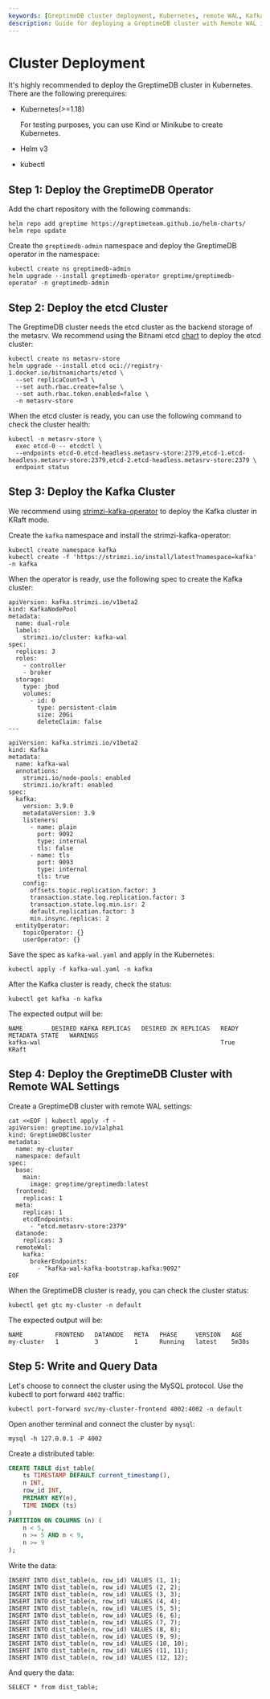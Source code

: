 ```yaml
---
keywords: [GreptimeDB cluster deployment, Kubernetes, remote WAL, Kafka setup, etcd cluster, Helm, kubectl]
description: Guide for deploying a GreptimeDB cluster with Remote WAL in Kubernetes. Includes steps for deploying the GreptimeDB operator, etcd cluster, Kafka cluster, and GreptimeDB cluster with remote WAL settings, as well as writing and querying data.
---
```


# Cluster Deployment

It's highly recommended to deploy the GreptimeDB cluster in Kubernetes. There are the following prerequires:

- Kubernetes(>=1.18)

  For testing purposes, you can use Kind or Minikube to create Kubernetes.

- Helm v3
- kubectl

## Step 1: Deploy the GreptimeDB Operator

Add the chart repository with the following commands:

```
helm repo add greptime https://greptimeteam.github.io/helm-charts/
helm repo update
```

Create the `greptimedb-admin` namespace and deploy the GreptimeDB operator in the namespace:

```
kubectl create ns greptimedb-admin
helm upgrade --install greptimedb-operator greptime/greptimedb-operator -n greptimedb-admin
```

## Step 2: Deploy the etcd Cluster

The GreptimeDB cluster needs the etcd cluster as the backend storage of the metasrv. We recommend using the Bitnami etcd [chart](https://github.com/bitnami/charts/blob/main/bitnami/etcd/README.md) to deploy the etcd cluster:

``` 
kubectl create ns metasrv-store
helm upgrade --install etcd oci://registry-1.docker.io/bitnamicharts/etcd \
  --set replicaCount=3 \
  --set auth.rbac.create=false \
  --set auth.rbac.token.enabled=false \
  -n metasrv-store
```

When the etcd cluster is ready, you can use the following command to check the cluster health:

```
kubectl -n metasrv-store \
  exec etcd-0 -- etcdctl \
  --endpoints etcd-0.etcd-headless.metasrv-store:2379,etcd-1.etcd-headless.metasrv-store:2379,etcd-2.etcd-headless.metasrv-store:2379 \
  endpoint status
```

## Step 3: Deploy the Kafka Cluster

We recommend using [strimzi-kafka-operator](https://github.com/strimzi/strimzi-kafka-operator) to deploy the Kafka cluster in KRaft mode.

Create the `kafka` namespace and install the strimzi-kafka-operator:

```
kubectl create namespace kafka
kubectl create -f 'https://strimzi.io/install/latest?namespace=kafka' -n kafka
```

When the operator is ready, use the following spec to create the Kafka cluster:

```
apiVersion: kafka.strimzi.io/v1beta2
kind: KafkaNodePool
metadata:
  name: dual-role
  labels:
    strimzi.io/cluster: kafka-wal
spec:
  replicas: 3
  roles:
    - controller
    - broker
  storage:
    type: jbod
    volumes:
      - id: 0
        type: persistent-claim
        size: 20Gi
        deleteClaim: false
---

apiVersion: kafka.strimzi.io/v1beta2
kind: Kafka
metadata:
  name: kafka-wal
  annotations:
    strimzi.io/node-pools: enabled
    strimzi.io/kraft: enabled
spec:
  kafka:
    version: 3.9.0
    metadataVersion: 3.9
    listeners:
      - name: plain
        port: 9092
        type: internal
        tls: false
      - name: tls
        port: 9093
        type: internal
        tls: true
    config:
      offsets.topic.replication.factor: 3
      transaction.state.log.replication.factor: 3
      transaction.state.log.min.isr: 2
      default.replication.factor: 3
      min.insync.replicas: 2
  entityOperator:
    topicOperator: {}
    userOperator: {}
```

Save the spec as `kafka-wal.yaml` and apply in the Kubernetes:

```
kubectl apply -f kafka-wal.yaml -n kafka
```

After the Kafka cluster is ready, check the status:

```
kubectl get kafka -n kafka
```

The expected output will be:

```
NAME        DESIRED KAFKA REPLICAS   DESIRED ZK REPLICAS   READY   METADATA STATE   WARNINGS
kafka-wal                                                  True    KRaft
```

## Step 4: Deploy the GreptimeDB Cluster with Remote WAL Settings

Create a GreptimeDB cluster with remote WAL settings:

```
cat <<EOF | kubectl apply -f -
apiVersion: greptime.io/v1alpha1
kind: GreptimeDBCluster
metadata:
  name: my-cluster
  namespace: default
spec:
  base:
    main:
      image: greptime/greptimedb:latest
  frontend:
    replicas: 1
  meta:
    replicas: 1
    etcdEndpoints:
      - "etcd.metasrv-store:2379"
  datanode:
    replicas: 3
  remoteWal:
    kafka:
      brokerEndpoints:
        - "kafka-wal-kafka-bootstrap.kafka:9092"
EOF
```

When the GreptimeDB cluster is ready, you can check the cluster status:

```
kubectl get gtc my-cluster -n default
```

The expected output will be:

```
NAME         FRONTEND   DATANODE   META   PHASE     VERSION   AGE
my-cluster   1          3          1      Running   latest    5m30s
```

##  Step 5: Write and Query Data

Let's choose to connect the cluster using the MySQL protocol. Use the kubectl to port forward `4002` traffic:

```
kubectl port-forward svc/my-cluster-frontend 4002:4002 -n default
```

Open another terminal and connect the cluster by `mysql`:

```
mysql -h 127.0.0.1 -P 4002
```

Create a distributed table:

```sql
CREATE TABLE dist_table(
    ts TIMESTAMP DEFAULT current_timestamp(),
    n INT,
    row_id INT,
    PRIMARY KEY(n),
    TIME INDEX (ts)
)
PARTITION ON COLUMNS (n) (
    n < 5,
    n >= 5 AND n < 9,
    n >= 9
);
```

Write the data:

```
INSERT INTO dist_table(n, row_id) VALUES (1, 1);
INSERT INTO dist_table(n, row_id) VALUES (2, 2);
INSERT INTO dist_table(n, row_id) VALUES (3, 3);
INSERT INTO dist_table(n, row_id) VALUES (4, 4);
INSERT INTO dist_table(n, row_id) VALUES (5, 5);
INSERT INTO dist_table(n, row_id) VALUES (6, 6);
INSERT INTO dist_table(n, row_id) VALUES (7, 7);
INSERT INTO dist_table(n, row_id) VALUES (8, 8);
INSERT INTO dist_table(n, row_id) VALUES (9, 9);
INSERT INTO dist_table(n, row_id) VALUES (10, 10);
INSERT INTO dist_table(n, row_id) VALUES (11, 11);
INSERT INTO dist_table(n, row_id) VALUES (12, 12);
```

And query the data:

```
SELECT * from dist_table;
```

